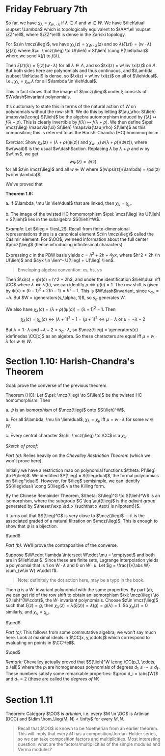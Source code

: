 # Friday February 7th

So far, we have $\chi_\lambda = \chi_{w.\cdot \lambda}$ if $\lambda \in \Lambda$ and $w\in W$.
We have $\lieh\dual \supset \Lambda$ which is topologically equivalent to $\AA^\ell \supset \ZZ^\ell$, where $\ZZ^\ell$ is dense in the Zariski topology.

For $z\in \mcz(\lieg)$, we have $\chi_\lambda(z) = \chi_{W\cdot \lambda} (z)$ and so $\lambda(\xi(z)) = (w\cdot \lambda )(\xi(z))$ 
where $\xi: \mcz(\lieg) \to U(\lieh) = S(\lieh) \cong P(\lieh\dual)$ where we send $\lambda(f)$ to $f(\lambda)$.

Then $\xi(z)(\lambda) = \xi(z)(w\cdot \lambda)$ for all $\lambda \in \Lambda$, and so $\xi(z) = w\inv \xi(z)$ on $\Lambda$.
But both sides here are polynomials and thus continuous, and $\Lambda \subset \lieh\dual$ is dense, so $\xi(z) = w\inv \xi(z)$ on all of $\lieh\dual$.
I.e., $\chi_\lambda = \chi_{w\cdot } \lambda$ for all $\lambda \in \lieh\dual$.

This in fact shows that the image of $\mcz(\lieg)$ under $\xi$ consists of $W\dash$invariant polynomials.

It's customary to state this in terms of the natural action of $W$ on polynomials without the row-shift.
We do this by letting $\tau_\rho: S(\lieh) \mapsvia{\cong} S(\lieh)$ be the algebra automorphism induced by $f(\lambda) \mapsto f(\lambda - \rho)$.
This is clearly invertible by $f(\lambda) \mapsto f(\lambda + \rho)$.
We then define $\psi: \mcz(\lieg) \mapsvia{\xi} S(\lieh) \mapsvia{\tau_\rho} S(\lieh)$ as this composition; this is referred to as the Harish-Chandra (HC) homomorphism.

*Exercise:*
Show $\chi_\lambda(z) = (\lambda + \rho) (\psi(z))$ and $\chi_{w\cdot \lambda} (w(\lambda+\rho))(\psi(z))$, where $w(\wait)$ is the usual $w\dash$action.
Replacing $\lambda$ by $\lambda + \rho$ and $w$ by $w\inv$, we get 
$$
w\psi(z) = \psi(z)
$$ 
for all $z\in \mcz(\lieg)$ and all $w\in W$ where $(w\psi(z))(\lambda) = \psi(z)(w\inv \lambda)$.

We've proved that

**Theorem 1.9:**

a. If $\lambda, \mu \in \lieh\dual$ that are linked, then $\chi_\lambda = \chi_\mu$.

b. The image of the twisted HC homomorphism $\psi: \mcz(\lieg) \to U(\lieh) = S(\lieh)$ lies in the subalgebra $S(\lieh)^W$.

*Example:*
Let $\lieg = \liesl_2$.
Recall from finite-dimensional representations there is a canonical element $c\in \mcz(\lieg)$ called the Casimir element.
For $\OO$, we need information about the full center $\mcz(\lieg)$ (hence introducing infinitesimal characters).

Expressing $c$ in the PBW basis yields $c = h^2 + 2h + 4yx$, where $h^2 + 2h \in U(\lieh)$ and $4yx \in \lien^- U(\lieg) + U(\lieg) \lien$.

> Enveloping algebra convention: $x$s, $h$s, $y$s

Then $\xi(c) = \pr(c) = h^2 + 2h$, and under the identification $\lieh\dual \iff \CC$ where $\lambda \iff \lambda(h)$, we can identify $\rho \iff \rho(h) = 1$.
The row shift is given by $\psi(c) = (h-1)^2 + 2(h-1) = h^2 - 1$.
This is $W\dash$invariant, since $s_\alpha_h = -h$.
But $W = \generators{s_\alpha, 1}$, so $s_\alpha$ generates $W$.

We also have $\chi_\lambda(c) = (\lambda + \rho) (\psi(c)) = (\lambda+1)^2 - 1$.
Then 
$$
\chi_\lambda(c) = \chi_\mu(c) \iff (\lambda+1)^2 - 1 = (\mu + 1)^2 \iff \mu = \lambda \text{ or } \mu = -\lambda - 2
$$

But $\lambda = 1 \cdot \lambda$ and $-\lambda - 2 = s_\alpha \cdot \lambda$, so $\mcz(\lieg) = \generators{c} \definedas \CC[c]$ as an algebra.
So these characters are equal iff $\mu = w\cdot \lambda$ for $w\in W$.

# Section 1.10: Harish-Chandra's Theorem

Goal: prove the converse of the previous theorem.

Theorem (HC):
Let $\psi: \mcz(\lieg) \to S(\lieh)$ be the twisted HC homomorphism.
Then

a. $\psi$ is an *isomorphism* of $\mcz(\lieg)$ onto $S(\lieh)^W$.

b. For all $\lambda, \mu \in \lieh\dual$, $\chi_\lambda = \chi_\mu$ iff $\mu = w\cdot \lambda$ for some $w\in W$.

c. Every central character $\chi: \mcz(\lieg) \to \CC$ is a $\chi_\lambda$.

*Sketch of proof:*

*Part (a):*
Relies heavily on the *Chevalley Restriction Theorem* (which we won't prove here).

Initially we have a restriction map on polynomial functions $\theta: P(\lieg) \to P(\lieh)$.
We identified $P(\lieg) = S(\lieg\dual)$, the formal polynomials on $\lieg^\dual$.
However, for $\lieg$ semisimple, we can identify $S(\lieg\dual) \cong S(\lieg)$ via the Killing form.

By the Chinese Remainder Theorem, $\theta: S(\lieg)^G \to S(\lieh)^W$ is an isomorphism,
where the subgroup $G \leq \aut(\lieg)$ is the *adjoint group* generated by $\theset{\exp \ad_x \suchthat x \text{ is nilpotent}}$.

It turns out that $S(\lieg)^G$ is very close to $\mcz(\lieg)$ -- it is the associated graded of a natural filtration on $\mcz(\lieg)$.
This is enough to show that $\psi$ is a bijection.

$\qed$

*Part (b):*
We'll prove the contrapositive of the converse.

Suppose $\W\cdot \lambda \intersect W\cdot \mu = \emptyset$ and both are in $\lieh\dual$.
Since these are finite sets, Lagrange interpolation yields a polynomial that is 1 on $W\cdot \lambda$ and 0 on $W\cdot \mu$.
Let $g = \frac{1}{\abs W} \sum_{w\in W} w\cdot f$.

> Note: definitely the dot action here, may be a typo in the book.

Then $g$ is a $W\cdot$ invariant polynomial with the same properties.
By part (a), we can get rid of the row shift to obtain an isomorphism $\xi: \mcz(\lieg) \to S(\lieh)^(W\cdot)$, the $W\cdot$ invariant polynomials.
Choose $z\in \mcz(\lieg)$ such that $\xi(z) = g$, then $\chi_\lambda(z) = \lambda(\xi(z)) = \lambda(g) = g(\lambda) = 1$.
So $\chi_\mu(z) = 0$ similarly, and $\chi_\lambda = \chi_\mu$.

$\qed$

*Part (c):*
This follows from some commutative algebra, we won't say much here.
Look at maximal ideals in $\CC[x, y,\cdots]$ which correspond to evaluating on points in $\CC^\ell$.

$\qed$

*Remark:*
Chevalley actually proved that $S(\lieh)^W \cong \CC(p_1, \cdots, p_\ell)$ where the $p_i$ are homogeneous polynomials of degrees $d_1 \leq \cdots \leq d_\ell$.
These numbers satisfy some remarkable properties:
$\prod d_i = \abs{W}$ and $d_1 = 2$ (these are called the *degrees of $W$*)


# Section 1.11

Theorem:
Category $\OO$ is *artinian*, i.e. every $M \in \OO$ is Artinian (DCC) and $\dim \hom_\lieg(M, N) < \infty$ for every $M, N$.

> Recall that $\OO$ is known to be Noetherian from an earlier theorem.
> This will imply that every $M$ has a composition/Jordan-Holder series, so we can take composition factors and multiplicities.
> Most interesting question: what are the factors/multiplicities of the simple modules and Verma modules?

